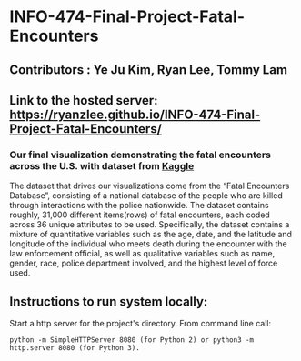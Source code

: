 # INFO-474-Final-Project-Fatal-Encounters
## Contributors : Ye Ju Kim,  Ryan Lee, Tommy Lam
## Link to the hosted server: https://ryanzlee.github.io/INFO-474-Final-Project-Fatal-Encounters/
### Our final visualization demonstrating the fatal encounters across the U.S. with dataset from [Kaggle](https://www.kaggle.com/konradb/fatal-encounters-database)
The dataset that drives our visualizations come from the “Fatal Encounters Database”, consisting of a national database of the people who are killed through interactions with the police nationwide. The dataset contains roughly, 31,000 different items(rows) of fatal encounters, each coded across 36 unique attributes to be used. Specifically, the dataset contains a mixture of quantitative variables such as the age, date, and the latitude and longitude of the individual who meets death during the encounter with the law enforcement official, as well as qualitative variables such as name, gender, race, police department involved, and the highest level of force used.
## Instructions to run system locally: 
Start a http server for the project's directory. From command line call:
```
python -m SimpleHTTPServer 8080 (for Python 2) or python3 -m http.server 8080 (for Python 3).
```
